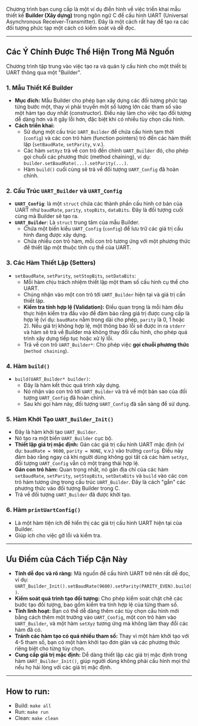 Chương trình bạn cung cấp là một ví dụ điển hình về việc triển khai mẫu thiết kế **Builder (Xây dựng)** trong ngôn ngữ C để cấu hình UART (Universal Asynchronous Receiver-Transmitter). Đây là một cách rất hay để tạo ra các đối tượng phức tạp một cách có kiểm soát và dễ đọc.

---

## Các Ý Chính Được Thể Hiện Trong Mã Nguồn

Chương trình tập trung vào việc tạo ra và quản lý cấu hình cho một thiết bị UART thông qua một "Builder".

### 1. Mẫu Thiết Kế Builder
* **Mục đích:** Mẫu Builder cho phép bạn xây dựng các đối tượng phức tạp từng bước một, thay vì phải truyền một số lượng lớn các tham số vào một hàm tạo duy nhất (constructor). Điều này làm cho việc tạo đối tượng dễ dàng hơn và ít gây lỗi hơn, đặc biệt khi có nhiều tùy chọn cấu hình.
* **Cách triển khai:**
    * Sử dụng một cấu trúc `UART_Builder` để chứa cấu hình tạm thời (`config`) và các con trỏ hàm (function pointers) trỏ đến các hàm thiết lập (`setBaudRate`, `setParity`, v.v.).
    * Các hàm `setXyz` trả về con trỏ đến chính `UART_Builder` đó, cho phép gọi chuỗi các phương thức (method chaining), ví dụ: `builder.setBaudRate(...).setParity(...)`.
    * Hàm `build()` cuối cùng sẽ trả về đối tượng `UART_Config` đã hoàn chỉnh.

### 2. Cấu Trúc `UART_Builder` và `UART_Config`
* **`UART_Config`**: là một `struct` chứa các thành phần cấu hình cơ bản của UART như `baudRate`, `parity`, `stopBits`, `dataBits`. Đây là đối tượng cuối cùng mà Builder sẽ tạo ra.
* **`UART_Builder`**: Là `struct` trung tâm của mẫu Builder.
    * Chứa một biến kiểu `UART_Config` (`config`) để lưu trữ các giá trị cấu hình đang được xây dựng.
    * Chứa nhiều con trỏ hàm, mỗi con trỏ tương ứng với một phương thức để thiết lập một thuộc tính cụ thể của UART.

### 3. Các Hàm Thiết Lập (Setters)
* `setBaudRate`, `setParity`, `setStopBits`, `setDataBits`:
    * Mỗi hàm chịu trách nhiệm thiết lập một tham số cấu hình cụ thể cho UART.
    * Chúng nhận vào một con trỏ tới `UART_Builder` hiện tại và giá trị cần thiết lập.
    * **Kiểm tra tính hợp lệ (Validation):** Điều quan trọng là mỗi hàm đều thực hiện kiểm tra đầu vào để đảm bảo rằng giá trị được cung cấp là hợp lệ (ví dụ: `baudRate` nằm trong dải cho phép, `parity` là 0, 1 hoặc 2). Nếu giá trị không hợp lệ, một thông báo lỗi sẽ được in ra `stderr` và hàm sẽ trả về Builder mà không thay đổi cấu hình, cho phép quá trình xây dựng tiếp tục hoặc xử lý lỗi.
    * Trả về con trỏ `UART_Builder*`: Cho phép việc **gọi chuỗi phương thức** (`method chaining`).

### 4. Hàm `build()`
* `build(UART_Builder* builder)`:
    * Đây là hàm kết thúc quá trình xây dựng.
    * Nó nhận vào con trỏ tới `UART_Builder` và trả về một bản sao của đối tượng `UART_Config` đã hoàn chỉnh.
    * Sau khi gọi hàm này, đối tượng `UART_Config` đã sẵn sàng để sử dụng.

### 5. Hàm Khởi Tạo `UART_Builder_Init()`
* Đây là hàm khởi tạo `UART_Builder`.
* Nó tạo ra một biến `UART_Builder` cục bộ.
* **Thiết lập giá trị mặc định:** Gán các giá trị cấu hình UART mặc định (ví dụ: `baudRate = 9600`, `parity = NONE`, v.v.) vào trường `config`. Điều này đảm bảo rằng ngay cả khi người dùng không gọi tất cả các hàm `setXyz`, đối tượng `UART_Config` vẫn có một trạng thái hợp lệ.
* **Gán con trỏ hàm:** Quan trọng nhất, nó gán địa chỉ của các hàm `setBaudRate`, `setParity`, `setStopBits`, `setDataBits` và `build` vào các con trỏ hàm tương ứng trong cấu trúc `UART_Builder`. Đây là cách "gắn" các phương thức vào đối tượng Builder trong C.
* Trả về đối tượng `UART_Builder` đã được khởi tạo.

### 6. Hàm `printUartConfig()`
* Là một hàm tiện ích để hiển thị các giá trị cấu hình UART hiện tại của Builder.
* Giúp ích cho việc gỡ lỗi và kiểm tra.

---

## Ưu Điểm của Cách Tiếp Cận Này

* **Tính dễ đọc và rõ ràng:** Mã nguồn để cấu hình UART trở nên rất dễ đọc, ví dụ: `UART_Builder_Init().setBaudRate(9600).setParity(PARITY_EVEN).build()`.
* **Kiểm soát quá trình tạo đối tượng:** Cho phép kiểm soát chặt chẽ các bước tạo đối tượng, bao gồm kiểm tra tính hợp lệ của từng tham số.
* **Tính linh hoạt:** Bạn có thể dễ dàng thêm các tùy chọn cấu hình mới bằng cách thêm một trường vào `UART_Config`, một con trỏ hàm vào `UART_Builder`, và một hàm `setXyz` tương ứng mà không làm thay đổi các hàm đã có.
* **Tránh các hàm tạo có quá nhiều tham số:** Thay vì một hàm khởi tạo với 4-5 tham số, bạn có một hàm khởi tạo đơn giản và các phương thức riêng biệt cho từng tùy chọn.
* **Cung cấp giá trị mặc định:** Dễ dàng thiết lập các giá trị mặc định trong hàm `UART_Builder_Init()`, giúp người dùng không phải cấu hình mọi thứ nếu họ hài lòng với các giá trị mặc định.

---
## How to run:
- Build: `make all`
- Run: `make run`
- Clean: `make clean`